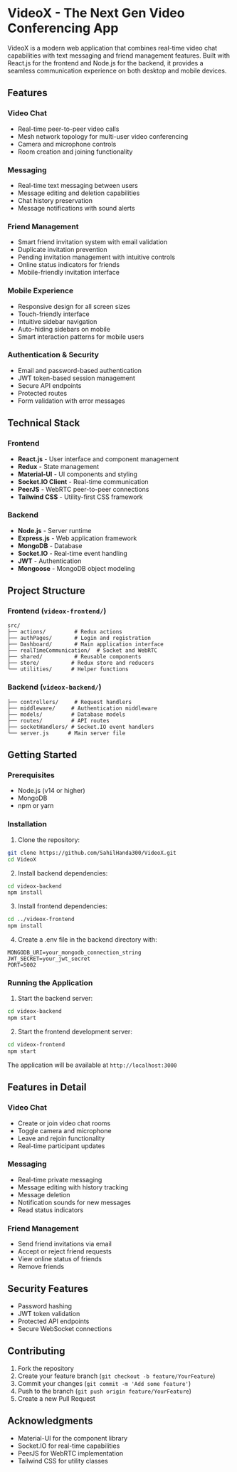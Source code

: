 # VideoX - The Next Gen Video Conferencing App

VideoX is a modern web application that combines real-time video chat capabilities with text messaging and friend management features. Built with React.js for the frontend and Node.js for the backend, it provides a seamless communication experience on both desktop and mobile devices.

## Features

### Video Chat

- Real-time peer-to-peer video calls
- Mesh network topology for multi-user video conferencing
- Camera and microphone controls
- Room creation and joining functionality

### Messaging

- Real-time text messaging between users
- Message editing and deletion capabilities
- Chat history preservation
- Message notifications with sound alerts

### Friend Management

- Smart friend invitation system with email validation
- Duplicate invitation prevention
- Pending invitation management with intuitive controls
- Online status indicators for friends
- Mobile-friendly invitation interface

### Mobile Experience

- Responsive design for all screen sizes
- Touch-friendly interface
- Intuitive sidebar navigation
- Auto-hiding sidebars on mobile
- Smart interaction patterns for mobile users

### Authentication & Security

- Email and password-based authentication
- JWT token-based session management
- Secure API endpoints
- Protected routes
- Form validation with error messages

## Technical Stack

### Frontend

- **React.js** - User interface and component management
- **Redux** - State management
- **Material-UI** - UI components and styling
- **Socket.IO Client** - Real-time communication
- **PeerJS** - WebRTC peer-to-peer connections
- **Tailwind CSS** - Utility-first CSS framework

### Backend

- **Node.js** - Server runtime
- **Express.js** - Web application framework
- **MongoDB** - Database
- **Socket.IO** - Real-time event handling
- **JWT** - Authentication
- **Mongoose** - MongoDB object modeling

## Project Structure

### Frontend (`videox-frontend/`)

```
src/
├── actions/         # Redux actions
├── authPages/       # Login and registration
├── Dashboard/       # Main application interface
├── realTimeCommunication/  # Socket and WebRTC
├── shared/          # Reusable components
├── store/          # Redux store and reducers
└── utilities/      # Helper functions
```

### Backend (`videox-backend/`)

```
├── controllers/     # Request handlers
├── middleware/     # Authentication middleware
├── models/         # Database models
├── routes/         # API routes
├── socketHandlers/ # Socket.IO event handlers
└── server.js      # Main server file
```

## Getting Started

### Prerequisites

- Node.js (v14 or higher)
- MongoDB
- npm or yarn

### Installation

1. Clone the repository:

```bash
git clone https://github.com/SahilHanda300/VideoX.git
cd VideoX
```

2. Install backend dependencies:

```bash
cd videox-backend
npm install
```

3. Install frontend dependencies:

```bash
cd ../videox-frontend
npm install
```

4. Create a .env file in the backend directory with:

```
MONGODB_URI=your_mongodb_connection_string
JWT_SECRET=your_jwt_secret
PORT=5002
```

### Running the Application

1. Start the backend server:

```bash
cd videox-backend
npm start
```

2. Start the frontend development server:

```bash
cd videox-frontend
npm start
```

The application will be available at `http://localhost:3000`

## Features in Detail

### Video Chat

- Create or join video chat rooms
- Toggle camera and microphone
- Leave and rejoin functionality
- Real-time participant updates

### Messaging

- Real-time private messaging
- Message editing with history tracking
- Message deletion
- Notification sounds for new messages
- Read status indicators

### Friend Management

- Send friend invitations via email
- Accept or reject friend requests
- View online status of friends
- Remove friends

## Security Features

- Password hashing
- JWT token validation
- Protected API endpoints
- Secure WebSocket connections

## Contributing

1. Fork the repository
2. Create your feature branch (`git checkout -b feature/YourFeature`)
3. Commit your changes (`git commit -m 'Add some feature'`)
4. Push to the branch (`git push origin feature/YourFeature`)
5. Create a new Pull Request

## Acknowledgments

- Material-UI for the component library
- Socket.IO for real-time capabilities
- PeerJS for WebRTC implementation
- Tailwind CSS for utility classes
